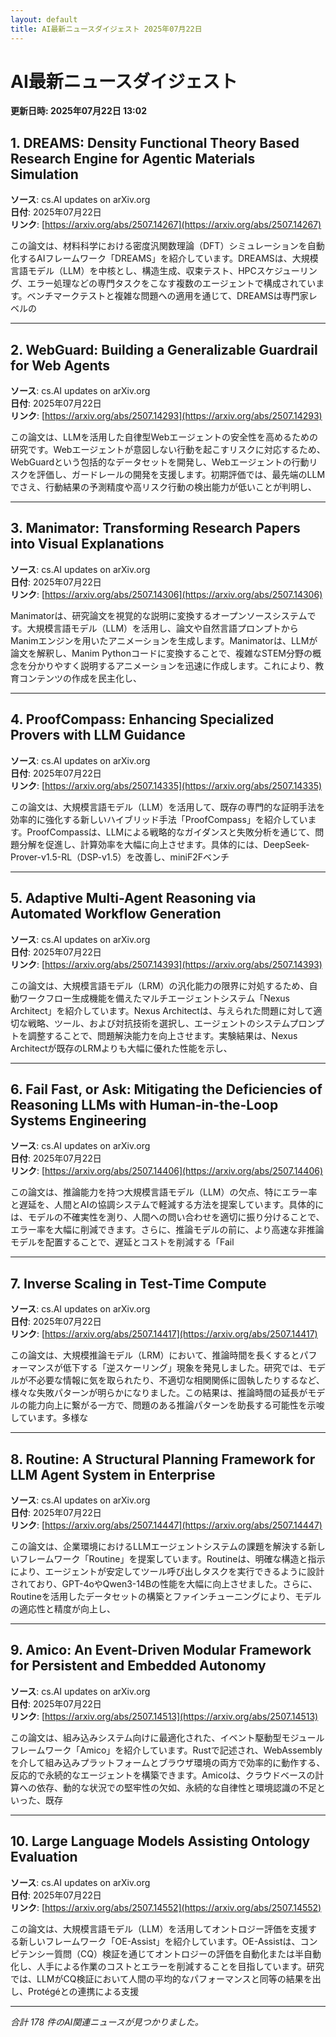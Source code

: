 ```yaml
---
layout: default
title: AI最新ニュースダイジェスト 2025年07月22日
---
```


# AI最新ニュースダイジェスト
**更新日時: 2025年07月22日 13:02**

## 1. DREAMS: Density Functional Theory Based Research Engine for Agentic Materials Simulation

**ソース**: cs.AI updates on arXiv.org  
**日付**: 2025年07月22日  
**リンク**: [https://arxiv.org/abs/2507.14267](https://arxiv.org/abs/2507.14267)  

この論文は、材料科学における密度汎関数理論（DFT）シミュレーションを自動化するAIフレームワーク「DREAMS」を紹介しています。DREAMSは、大規模言語モデル（LLM）を中核とし、構造生成、収束テスト、HPCスケジューリング、エラー処理などの専門タスクをこなす複数のエージェントで構成されています。ベンチマークテストと複雑な問題への適用を通じて、DREAMSは専門家レベルの  

---

## 2. WebGuard: Building a Generalizable Guardrail for Web Agents

**ソース**: cs.AI updates on arXiv.org  
**日付**: 2025年07月22日  
**リンク**: [https://arxiv.org/abs/2507.14293](https://arxiv.org/abs/2507.14293)  

この論文は、LLMを活用した自律型Webエージェントの安全性を高めるための研究です。Webエージェントが意図しない行動を起こすリスクに対応するため、WebGuardという包括的なデータセットを開発し、Webエージェントの行動リスクを評価し、ガードレールの開発を支援します。初期評価では、最先端のLLMでさえ、行動結果の予測精度や高リスク行動の検出能力が低いことが判明し、  

---

## 3. Manimator: Transforming Research Papers into Visual Explanations

**ソース**: cs.AI updates on arXiv.org  
**日付**: 2025年07月22日  
**リンク**: [https://arxiv.org/abs/2507.14306](https://arxiv.org/abs/2507.14306)  

Manimatorは、研究論文を視覚的な説明に変換するオープンソースシステムです。大規模言語モデル（LLM）を活用し、論文や自然言語プロンプトからManimエンジンを用いたアニメーションを生成します。Manimatorは、LLMが論文を解釈し、Manim Pythonコードに変換することで、複雑なSTEM分野の概念を分かりやすく説明するアニメーションを迅速に作成します。これにより、教育コンテンツの作成を民主化し、  

---

## 4. ProofCompass: Enhancing Specialized Provers with LLM Guidance

**ソース**: cs.AI updates on arXiv.org  
**日付**: 2025年07月22日  
**リンク**: [https://arxiv.org/abs/2507.14335](https://arxiv.org/abs/2507.14335)  

この論文は、大規模言語モデル（LLM）を活用して、既存の専門的な証明手法を効率的に強化する新しいハイブリッド手法「ProofCompass」を紹介しています。ProofCompassは、LLMによる戦略的なガイダンスと失敗分析を通じて、問題分解を促進し、計算効率を大幅に向上させます。具体的には、DeepSeek-Prover-v1.5-RL（DSP-v1.5）を改善し、miniF2Fベンチ  

---

## 5. Adaptive Multi-Agent Reasoning via Automated Workflow Generation

**ソース**: cs.AI updates on arXiv.org  
**日付**: 2025年07月22日  
**リンク**: [https://arxiv.org/abs/2507.14393](https://arxiv.org/abs/2507.14393)  

この論文は、大規模言語モデル（LRM）の汎化能力の限界に対処するため、自動ワークフロー生成機能を備えたマルチエージェントシステム「Nexus Architect」を紹介しています。Nexus Architectは、与えられた問題に対して適切な戦略、ツール、および対抗技術を選択し、エージェントのシステムプロンプトを調整することで、問題解決能力を向上させます。実験結果は、Nexus Architectが既存のLRMよりも大幅に優れた性能を示し、  

---

## 6. Fail Fast, or Ask: Mitigating the Deficiencies of Reasoning LLMs with Human-in-the-Loop Systems Engineering

**ソース**: cs.AI updates on arXiv.org  
**日付**: 2025年07月22日  
**リンク**: [https://arxiv.org/abs/2507.14406](https://arxiv.org/abs/2507.14406)  

この論文は、推論能力を持つ大規模言語モデル（LLM）の欠点、特にエラー率と遅延を、人間とAIの協調システムで軽減する方法を提案しています。具体的には、モデルの不確実性を測り、人間への問い合わせを適切に振り分けることで、エラー率を大幅に削減できます。さらに、推論モデルの前に、より高速な非推論モデルを配置することで、遅延とコストを削減する「Fail  

---

## 7. Inverse Scaling in Test-Time Compute

**ソース**: cs.AI updates on arXiv.org  
**日付**: 2025年07月22日  
**リンク**: [https://arxiv.org/abs/2507.14417](https://arxiv.org/abs/2507.14417)  

この論文は、大規模推論モデル（LRM）において、推論時間を長くするとパフォーマンスが低下する「逆スケーリング」現象を発見しました。研究では、モデルが不必要な情報に気を取られたり、不適切な相関関係に固執したりするなど、様々な失敗パターンが明らかになりました。この結果は、推論時間の延長がモデルの能力向上に繋がる一方で、問題のある推論パターンを助長する可能性を示唆しています。多様な  

---

## 8. Routine: A Structural Planning Framework for LLM Agent System in Enterprise

**ソース**: cs.AI updates on arXiv.org  
**日付**: 2025年07月22日  
**リンク**: [https://arxiv.org/abs/2507.14447](https://arxiv.org/abs/2507.14447)  

この論文は、企業環境におけるLLMエージェントシステムの課題を解決する新しいフレームワーク「Routine」を提案しています。Routineは、明確な構造と指示により、エージェントが安定してツール呼び出しタスクを実行できるように設計されており、GPT-4oやQwen3-14Bの性能を大幅に向上させました。さらに、Routineを活用したデータセットの構築とファインチューニングにより、モデルの適応性と精度が向上し、  

---

## 9. Amico: An Event-Driven Modular Framework for Persistent and Embedded Autonomy

**ソース**: cs.AI updates on arXiv.org  
**日付**: 2025年07月22日  
**リンク**: [https://arxiv.org/abs/2507.14513](https://arxiv.org/abs/2507.14513)  

この論文は、組み込みシステム向けに最適化された、イベント駆動型モジュールフレームワーク「Amico」を紹介しています。Rustで記述され、WebAssemblyを介して組み込みプラットフォームとブラウザ環境の両方で効率的に動作する、反応的で永続的なエージェントを構築できます。Amicoは、クラウドベースの計算への依存、動的な状況での堅牢性の欠如、永続的な自律性と環境認識の不足といった、既存  

---

## 10. Large Language Models Assisting Ontology Evaluation

**ソース**: cs.AI updates on arXiv.org  
**日付**: 2025年07月22日  
**リンク**: [https://arxiv.org/abs/2507.14552](https://arxiv.org/abs/2507.14552)  

この論文は、大規模言語モデル（LLM）を活用してオントロジー評価を支援する新しいフレームワーク「OE-Assist」を紹介しています。OE-Assistは、コンピテンシー質問（CQ）検証を通じてオントロジーの評価を自動化または半自動化し、人手による作業のコストとエラーを削減することを目指しています。研究では、LLMがCQ検証において人間の平均的なパフォーマンスと同等の結果を出し、Protégéとの連携による支援  

---

*合計 178 件のAI関連ニュースが見つかりました。*
